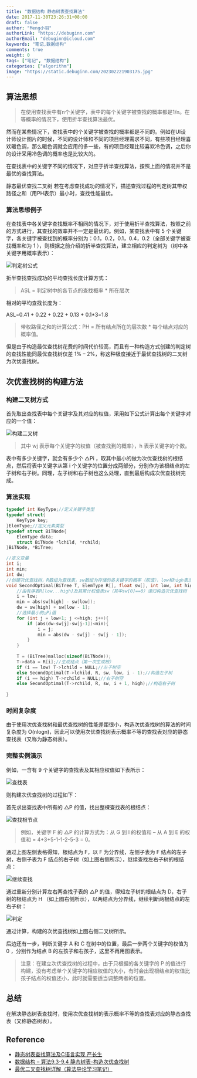 ```yaml
---
title: "数据结构 静态树表查找算法"
date: 2017-11-30T23:26:31+08:00
draft: false
author: "Meng小羽"
authorLink: "https://debuginn.com"
authorEmail: "debuginn@icloud.com"
keywords: "笔记,数据结构"
comments: true
weight: 0
tags: ["笔记", "数据结构"]
categories: ["algorithm"]
image: "https://static.debuginn.com/202302221903175.jpg"
---
```


## 算法思想

> 在使用查找表中有n个关键字，表中的每个关键字被查找的概率都是1/n。在等概率的情况下，使用折半查找算法最优。

然而在某些情况下，查找表中的个关键字被查找的概率都是不同的。例如在UI设计师设计图片的时候，不同的设计师和不同的项目经理需求不同，有些项目经理喜欢暖色调，那么暖色调就会应用的多一些，有的项目经理比较喜欢冷色调，之后你的设计采用冷色调的概率也是比较大的。

在查找表中的关键字不同的情况下，对应于折半查找算法，按照上面的情况并不是最优的查找算法。

静态最优查找二叉树 若在考虑查找成功的情况下，描述查找过程的判定树其带权路径之和（用PH表示）最小时，查找性能最优。

### 算法思想例子

在查找表中各关键字查找概率不相同的情况下，对于使用折半查找算法，按照之前的方式进行，其查找的效率并不一定是最优的。例如，某查找表中有 5 个关键字，各关键字被查找到的概率分别为：0.1，0.2，0.1，0.4，0.2（全部关键字被查找概率和为 1 ），则根据之前介绍的折半查找算法，建立相应的判定树为（树中各关键字用概率表示）：

![判定树公式](https://static.debuginn.com/202304132328870.png)

折半查找查找成功的平均查找长度计算方式：

> ASL = 判定树中的各节点的查找概率 * 所在层次

相对的平均查找长度为：

ASL=0.41 + 0.22 + 0.22 + 0.13 + 0.1*3=1.8

> 带权路径之和的计算公式：PH = 所有结点所在的层次数 * 每个结点对应的概率值。

但是由于构造最优查找树花费的时间代价较高，而且有一种构造方式创建的判定树的查找性能同最优查找树仅差 1% – 2%，称这种极度接近于最优查找树的二叉树为次优查找树。

## 次优查找树的构建方法

### 构建二叉树方式

首先取出查找表中每个关键字及其对应的权值，采用如下公式计算出每个关键字对应的一个值：

![构建二叉树](https://static.debuginn.com/202304132329596.png)

> 其中 wj 表示每个关键字的权值（被查找到的概率），h 表示关键字的个数。

表中有多少关键字，就会有多少个 △Pi ，取其中最小的做为次优查找树的根结点，然后将表中关键字从第 i 个关键字的位置分成两部分，分别作为该根结点的左子树和右子树。同理，左子树和右子树也这么处理，直到最后构成次优查找树完成。

### 算法实现

```c
typedef int KeyType;//定义关键字类型
typedef struct{
    KeyType key;
}ElemType;//定义元素类型
typedef struct BiTNode{
    ElemType data;
    struct BiTNode *lchild, *rchild;
}BiTNode, *BiTree;

//定义变量
int i;
int min;
int dw;
//创建次优查找树，R数组为查找表，sw数组为存储的各关键字的概率（权值），low和high表示的sw数组中的权值的范围
void SecondOptimal(BiTree T, ElemType R[], float sw[], int low, int high){
    //由有序表R[low...high]及其累计权值表sw（其中sw[0]==0）递归构造次优查找树
    i = low;
    min = abs(sw[high] - sw[low]);
    dw = sw[high] + sw[low - 1];
    //选择最小的△Pi值
    for (int j = low+1; j <=high; j++){
        if (abs(dw-sw[j]-sw[j-1])<min){
            i = j;
            min = abs(dw - sw[j] - sw[j - 1]);
        }
    }
   
    T = (BiTree)malloc(sizeof(BiTNode));
    T->data = R[i];//生成结点（第一次生成根）
    if (i == low) T->lchild = NULL;//左子树空
    else SecondOptimal(T->lchild, R, sw, low, i - 1);//构造左子树
    if (i == high) T->rchild = NULL;//右子树空
    else SecondOptimal(T->rchild, R, sw, i + 1, high);//构造右子树
   
}
```

### 时间复杂度

由于使用次优查找树和最优查找树的性能差距很小，构造次优查找树的算法的时间复杂度为 O(nlogn)，因此可以使用次优查找树表示概率不等的查找表对应的静态查找表（又称为静态树表）。

### 完整实例演示

例如，一含有 9 个关键字的查找表及其相应权值如下表所示：

![查找表](https://static.debuginn.com/202304132330104.png)

则构建次优查找树的过程如下：

首先求出查找表中所有的 △P 的值，找出整棵查找表的根结点：

![查找根节点](https://static.debuginn.com/202304132331426.png)

> 例如，关键字 F 的 △P 的计算方式为：从 G 到 I 的权值和 – 从 A 到 E 的权值和 = 4+3+5-1-1-2-5-3 = 0。

通过上图左侧表格得知，根结点为 F，以 F 为分界线，左侧子表为 F 结点的左子树，右侧子表为 F 结点的右子树（如上图右侧所示），继续查找左右子树的根结点：

![继续查找](https://static.debuginn.com/202304132331288.png)

通过重新分别计算左右两查找子表的 △P 的值，得知左子树的根结点为 D，右子树的根结点为 H （如上图右侧所示），以两结点为分界线，继续判断两根结点的左右子树：

![判定](https://static.debuginn.com/202304132332976.png)

通过计算，构建的次优查找树如上图右侧二叉树所示。

后边还有一步，判断关键字 A 和 C 在树中的位置，最后一步两个关键字的权值为 0 ，分别作为结点 B 的左孩子和右孩子，这里不再用图表示。

> 注意：在建立次优查找树的过程中，由于只根据的各关键字的 P 的值进行构建，没有考虑单个关键字的相应权值的大小，有时会出现根结点的权值比孩子结点的权值还小，此时就需要适当调整两者的位置。

## 总结

在解决静态树表查找时，使用次优查找树的表示概率不等的查找表对应的静态查找表（又称静态树表）。

## Reference

- [静态树表查找算法及C语言实现 严长生](http://data.biancheng.net/view/57.html)
- [数据结构 – 算法9.3-9.4 静态树表-构造次优查找树](http://blog.csdn.net/Vit_rose/article/details/52782189)
- [最优二叉查找树详解（算法导论学习笔记）](http://blog.csdn.net/say_c_box/article/details/72909925)